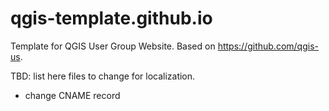 qgis-template.github.io
=================

Template for QGIS User Group Website.
Based on https://github.com/qgis-us.

TBD: list here files to change for localization.

* change CNAME record
